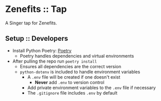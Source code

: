 # Zenefits :: Tap

A Singer tap for Zenefits.

## Setup :: Developers

- Install Python Poetry: [Poetry](https://python-poetry.org/)
  - Poetry handles dependencies and virtual environments
- After pulling the repo run `poetry install`
  - Ensures all dependencies are the correct version
  - `python-dotenv` is included to handle environment variables
    - A `.env` file will be created if one doesn't exist
      - **Never** add `.env` to version control
    - Add private environment variables to the `.env` file if necessary
    - The `.gitignore` file includes `.env` by default
